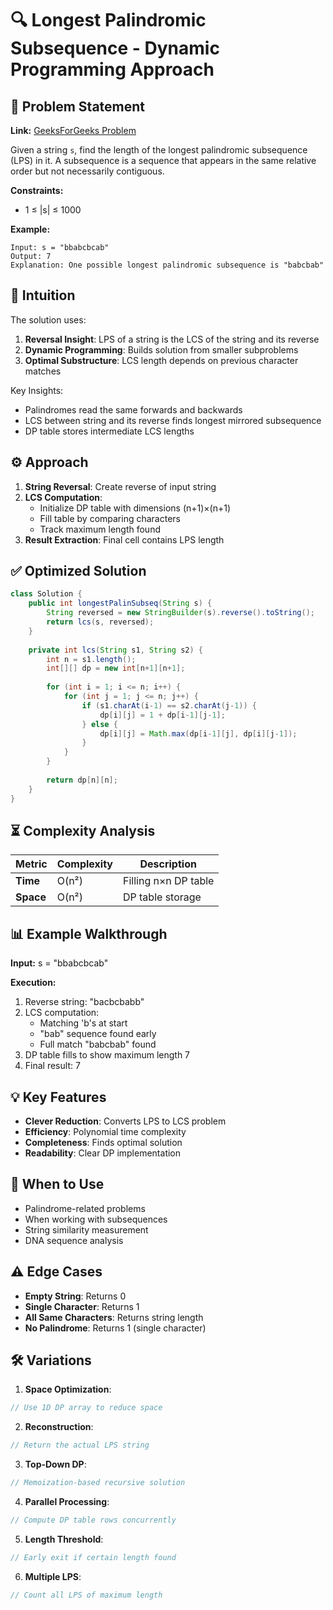 # 🔍 Longest Palindromic Subsequence - Dynamic Programming Approach

## 📜 Problem Statement
**Link:** [GeeksForGeeks Problem](https://www.geeksforgeeks.org/problems/longest-palindromic-subsequence-1612327878/1?page=4&company=Google&sortBy=latest)

Given a string `s`, find the length of the longest palindromic subsequence (LPS) in it. A subsequence is a sequence that appears in the same relative order but not necessarily contiguous.

**Constraints:**
- 1 ≤ |s| ≤ 1000

**Example:**
```text
Input: s = "bbabcbcab"
Output: 7
Explanation: One possible longest palindromic subsequence is "babcbab"
```

## 🧠 Intuition
The solution uses:
1. **Reversal Insight**: LPS of a string is the LCS of the string and its reverse
2. **Dynamic Programming**: Builds solution from smaller subproblems
3. **Optimal Substructure**: LCS length depends on previous character matches

Key Insights:
- Palindromes read the same forwards and backwards
- LCS between string and its reverse finds longest mirrored subsequence
- DP table stores intermediate LCS lengths

## ⚙️ Approach
1. **String Reversal**: Create reverse of input string
2. **LCS Computation**:
   - Initialize DP table with dimensions (n+1)×(n+1)
   - Fill table by comparing characters
   - Track maximum length found
3. **Result Extraction**: Final cell contains LPS length

## ✅ Optimized Solution
```java
class Solution {
    public int longestPalinSubseq(String s) {
        String reversed = new StringBuilder(s).reverse().toString();
        return lcs(s, reversed);
    }
    
    private int lcs(String s1, String s2) {
        int n = s1.length();
        int[][] dp = new int[n+1][n+1];
        
        for (int i = 1; i <= n; i++) {
            for (int j = 1; j <= n; j++) {
                if (s1.charAt(i-1) == s2.charAt(j-1)) {
                    dp[i][j] = 1 + dp[i-1][j-1];
                } else {
                    dp[i][j] = Math.max(dp[i-1][j], dp[i][j-1]);
                }
            }
        }
        
        return dp[n][n];
    }
}
```

## ⏳ Complexity Analysis
| Metric          | Complexity | Description |
|-----------------|------------|-------------|
| **Time**        | O(n²)      | Filling n×n DP table |
| **Space**       | O(n²)      | DP table storage |

## 📊 Example Walkthrough
**Input:** s = "bbabcbcab"

**Execution:**
1. Reverse string: "bacbcbabb"
2. LCS computation:
   - Matching 'b's at start
   - "bab" sequence found early
   - Full match "babcbab" found
3. DP table fills to show maximum length 7
4. Final result: 7

## 💡 Key Features
- **Clever Reduction**: Converts LPS to LCS problem
- **Efficiency**: Polynomial time complexity
- **Completeness**: Finds optimal solution
- **Readability**: Clear DP implementation

## 🚀 When to Use
- Palindrome-related problems
- When working with subsequences
- String similarity measurement
- DNA sequence analysis

## ⚠️ Edge Cases
- **Empty String**: Returns 0
- **Single Character**: Returns 1
- **All Same Characters**: Returns string length
- **No Palindrome**: Returns 1 (single character)

## 🛠 Variations
1. **Space Optimization**:
```java
// Use 1D DP array to reduce space
```

2. **Reconstruction**:
```java
// Return the actual LPS string
```

3. **Top-Down DP**:
```java
// Memoization-based recursive solution
```

4. **Parallel Processing**:
```java
// Compute DP table rows concurrently
```

5. **Length Threshold**:
```java
// Early exit if certain length found
```

6. **Multiple LPS**:
```java
// Count all LPS of maximum length
```